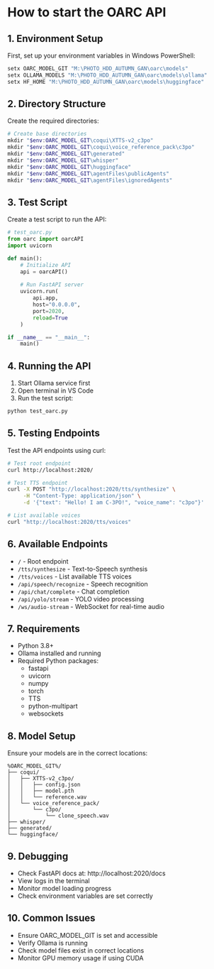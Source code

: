 # How to start the OARC API

## 1. Environment Setup

First, set up your environment variables in Windows PowerShell:

```powershell
setx OARC_MODEL_GIT "M:\PHOTO_HDD_AUTUMN_GAN\oarc\models"
setx OLLAMA_MODELS "M:\PHOTO_HDD_AUTUMN_GAN\oarc\models\ollama"
setx HF_HOME "M:\PHOTO_HDD_AUTUMN_GAN\oarc\models\huggingface"
```

## 2. Directory Structure

Create the required directories:

```powershell
# Create base directories
mkdir "$env:OARC_MODEL_GIT\coqui\XTTS-v2_c3po"
mkdir "$env:OARC_MODEL_GIT\coqui\voice_reference_pack\c3po"
mkdir "$env:OARC_MODEL_GIT\generated"
mkdir "$env:OARC_MODEL_GIT\whisper"
mkdir "$env:OARC_MODEL_GIT\huggingface"
mkdir "$env:OARC_MODEL_GIT\agentFiles\publicAgents"
mkdir "$env:OARC_MODEL_GIT\agentFiles\ignoredAgents"
```

## 3. Test Script

Create a test script to run the API:

```python
# test_oarc.py
from oarc import oarcAPI
import uvicorn

def main():
    # Initialize API
    api = oarcAPI()
    
    # Run FastAPI server
    uvicorn.run(
        api.app, 
        host="0.0.0.0", 
        port=2020,
        reload=True
    )

if __name__ == "__main__":
    main()
```

## 4. Running the API

1. Start Ollama service first
2. Open terminal in VS Code
3. Run the test script:
```bash
python test_oarc.py
```

## 5. Testing Endpoints

Test the API endpoints using curl:

```bash
# Test root endpoint
curl http://localhost:2020/

# Test TTS endpoint
curl -X POST "http://localhost:2020/tts/synthesize" \
     -H "Content-Type: application/json" \
     -d '{"text": "Hello! I am C-3PO!", "voice_name": "c3po"}'

# List available voices
curl "http://localhost:2020/tts/voices"
```

## 6. Available Endpoints

- `/` - Root endpoint
- `/tts/synthesize` - Text-to-Speech synthesis
- `/tts/voices` - List available TTS voices
- `/api/speech/recognize` - Speech recognition
- `/api/chat/complete` - Chat completion
- `/api/yolo/stream` - YOLO video processing
- `/ws/audio-stream` - WebSocket for real-time audio

## 7. Requirements

- Python 3.8+
- Ollama installed and running
- Required Python packages:
  - fastapi
  - uvicorn
  - numpy
  - torch
  - TTS
  - python-multipart
  - websockets

## 8. Model Setup

Ensure your models are in the correct locations:

```
%OARC_MODEL_GIT%/
├── coqui/
│   ├── XTTS-v2_c3po/
│   │   ├── config.json
│   │   ├── model.pth
│   │   └── reference.wav
│   └── voice_reference_pack/
│       └── c3po/
│           └── clone_speech.wav
├── whisper/
├── generated/
└── huggingface/
```

## 9. Debugging

- Check FastAPI docs at: http://localhost:2020/docs
- View logs in the terminal
- Monitor model loading progress
- Check environment variables are set correctly

## 10. Common Issues

- Ensure OARC_MODEL_GIT is set and accessible
- Verify Ollama is running
- Check model files exist in correct locations
- Monitor GPU memory usage if using CUDA